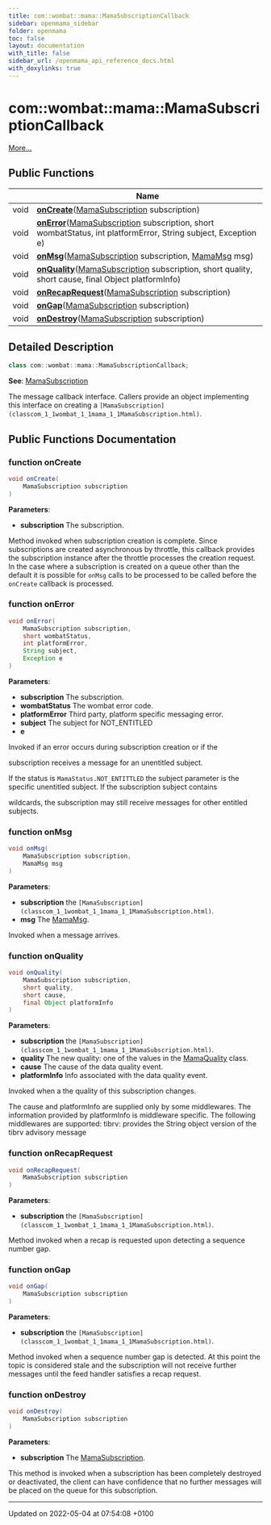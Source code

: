 ```yaml
---
title: com::wombat::mama::MamaSubscriptionCallback
sidebar: openmama_sidebar
folder: openmama
toc: false
layout: documentation
with_title: false
sidebar_url: /openmama_api_reference_docs.html
with_doxylinks: true
---
```


# com::wombat::mama::MamaSubscriptionCallback



 [More...](#detailed-description)

## Public Functions

|                | Name           |
| -------------- | -------------- |
| void | **[onCreate](interfacecom_1_1wombat_1_1mama_1_1MamaSubscriptionCallback.html#function-oncreate)**([MamaSubscription](classcom_1_1wombat_1_1mama_1_1MamaSubscription.html) subscription) |
| void | **[onError](interfacecom_1_1wombat_1_1mama_1_1MamaSubscriptionCallback.html#function-onerror)**([MamaSubscription](classcom_1_1wombat_1_1mama_1_1MamaSubscription.html) subscription, short wombatStatus, int platformError, String subject, Exception e) |
| void | **[onMsg](interfacecom_1_1wombat_1_1mama_1_1MamaSubscriptionCallback.html#function-onmsg)**([MamaSubscription](classcom_1_1wombat_1_1mama_1_1MamaSubscription.html) subscription, [MamaMsg](classcom_1_1wombat_1_1mama_1_1MamaMsg.html) msg) |
| void | **[onQuality](interfacecom_1_1wombat_1_1mama_1_1MamaSubscriptionCallback.html#function-onquality)**([MamaSubscription](classcom_1_1wombat_1_1mama_1_1MamaSubscription.html) subscription, short quality, short cause, final Object platformInfo) |
| void | **[onRecapRequest](interfacecom_1_1wombat_1_1mama_1_1MamaSubscriptionCallback.html#function-onrecaprequest)**([MamaSubscription](classcom_1_1wombat_1_1mama_1_1MamaSubscription.html) subscription) |
| void | **[onGap](interfacecom_1_1wombat_1_1mama_1_1MamaSubscriptionCallback.html#function-ongap)**([MamaSubscription](classcom_1_1wombat_1_1mama_1_1MamaSubscription.html) subscription) |
| void | **[onDestroy](interfacecom_1_1wombat_1_1mama_1_1MamaSubscriptionCallback.html#function-ondestroy)**([MamaSubscription](classcom_1_1wombat_1_1mama_1_1MamaSubscription.html) subscription) |

## Detailed Description

```java
class com::wombat::mama::MamaSubscriptionCallback;
```


**See**: [MamaSubscription](classcom_1_1wombat_1_1mama_1_1MamaSubscription.html)

The message callback interface. Callers provide an object implementing this interface on creating a `[MamaSubscription](classcom_1_1wombat_1_1mama_1_1MamaSubscription.html)`.

## Public Functions Documentation

### function onCreate

```java
void onCreate(
    MamaSubscription subscription
)
```


**Parameters**: 

  * **subscription** The subscription. 


Method invoked when subscription creation is complete. Since subscriptions are created asynchronous by throttle, this callback provides the subscription instance after the throttle processes the creation request. In the case where a subscription is created on a queue other than the default it is possible for `onMsg` calls to be processed to be called before the `onCreate` callback is processed.


### function onError

```java
void onError(
    MamaSubscription subscription,
    short wombatStatus,
    int platformError,
    String subject,
    Exception e
)
```


**Parameters**: 

  * **subscription** The subscription. 
  * **wombatStatus** The wombat error code. 
  * **platformError** Third party, platform specific messaging error. 
  * **subject** The subject for NOT_ENTITLED 
  * **e** 


Invoked if an error occurs during subscription creation or if the 

 subscription receives a message for an unentitled subject. 

If the status is `MamaStatus.NOT_ENTITTLED` the subject parameter is the specific unentitled subject. If the subscription subject contains 

 wildcards, the subscription may still receive messages for other entitled subjects.


### function onMsg

```java
void onMsg(
    MamaSubscription subscription,
    MamaMsg msg
)
```


**Parameters**: 

  * **subscription** the `[MamaSubscription](classcom_1_1wombat_1_1mama_1_1MamaSubscription.html)`. 
  * **msg** The [MamaMsg](classcom_1_1wombat_1_1mama_1_1MamaMsg.html). 


Invoked when a message arrives.


### function onQuality

```java
void onQuality(
    MamaSubscription subscription,
    short quality,
    short cause,
    final Object platformInfo
)
```


**Parameters**: 

  * **subscription** the `[MamaSubscription](classcom_1_1wombat_1_1mama_1_1MamaSubscription.html)`. 
  * **quality** The new quality: one of the values in the [MamaQuality](classcom_1_1wombat_1_1mama_1_1MamaQuality.html) class. 
  * **cause** The cause of the data quality event. 
  * **platformInfo** Info associated with the data quality event.


Invoked when a the quality of this subscription changes.


The cause and platformInfo are supplied only by some middlewares. The information provided by platformInfo is middleware specific. The following middlewares are supported: 
tibrv: provides the String object version of the tibrv advisory message 


### function onRecapRequest

```java
void onRecapRequest(
    MamaSubscription subscription
)
```


**Parameters**: 

  * **subscription** the `[MamaSubscription](classcom_1_1wombat_1_1mama_1_1MamaSubscription.html)`. 


Method invoked when a recap is requested upon detecting a sequence number gap.


### function onGap

```java
void onGap(
    MamaSubscription subscription
)
```


**Parameters**: 

  * **subscription** the `[MamaSubscription](classcom_1_1wombat_1_1mama_1_1MamaSubscription.html)`. 


Method invoked when a sequence number gap is detected. At this point the topic is considered stale and the subscription will not receive further messages until the feed handler satisfies a recap request.


### function onDestroy

```java
void onDestroy(
    MamaSubscription subscription
)
```


**Parameters**: 

  * **subscription** The [MamaSubscription](classcom_1_1wombat_1_1mama_1_1MamaSubscription.html). 


This method is invoked when a subscription has been completely destroyed or deactivated, the client can have confidence that no further messages will be placed on the queue for this subscription.


-------------------------------

Updated on 2022-05-04 at 07:54:08 +0100